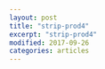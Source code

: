 ```yaml
---
layout: post
title: "strip-prod4"
excerpt: "strip-prod4"
modified: 2017-09-26
categories: articles
---
```

<div class="apester-strip" is-mobile-only="false" data-channel-tokens="5ec3e4d62be7b5d71b93c7b9" item-shape="roundSquare" item-size="medium" strip-background="transparent" thumbnails-stroke-color="rgb(264, 46, 61)"  header-font-family="Lato"  header-provider="system"  header-font-size="18"  header-font-color="rgba(0,0,0,1)"  header-font-weight="400"  header-ltr="true"  top-border-width="0"  top-border-color="#000000ff"  bottom-border-width="0"  bottom-border-color="#000000ff"  data-fast-strip="true"></div><script async src="https://static.apester.com/js/sdk/latest/apester-sdk.js"></script>
